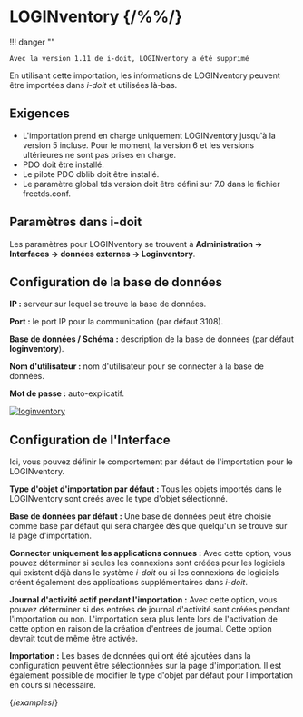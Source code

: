 # LOGINventory {/%%/}

!!! danger ""
    
    Avec la version 1.11 de i-doit, LOGINventory a été supprimé

  

En utilisant cette importation, les informations de LOGINventory peuvent être importées dans _i-doit_ et utilisées là-bas.

Exigences
------------

*   L'importation prend en charge uniquement LOGINventory jusqu'à la version 5 incluse. Pour le moment, la version 6 et les versions ultérieures ne sont pas prises en charge.
*   PDO doit être installé.
*   Le pilote PDO dblib doit être installé.
*   Le paramètre global tds version doit être défini sur 7.0 dans le fichier freetds.conf.

Paramètres dans i-doit
------------------

Les paramètres pour LOGINventory se trouvent à **Administration → Interfaces → données externes → Loginventory**.

Configuration de la base de données
-----------------------------

**IP :** serveur sur lequel se trouve la base de données.

**Port :** le port IP pour la communication (par défaut 3108).

**Base de données / Schéma :** description de la base de données (par défaut **loginventory**).

**Nom d'utilisateur :** nom d'utilisateur pour se connecter à la base de données.

**Mot de passe :** auto-explicatif.

  

[![loginventory](../assets/images/en/consolidate-data/loginventory/LOGINVENTORY1.jpg)](../assets/images/en/consolidate-data/loginventory/LOGINVENTORY1.jpg)

  

Configuration de l'Interface
------------------------------

Ici, vous pouvez définir le comportement par défaut de l'importation pour le LOGINventory.

**Type d'objet d'importation par défaut :** Tous les objets importés dans le LOGINventory sont créés avec le type d'objet sélectionné.

**Base de données par défaut :** Une base de données peut être choisie comme base par défaut qui sera chargée dès que quelqu'un se trouve sur la page d'importation.

**Connecter uniquement les applications connues :** Avec cette option, vous pouvez déterminer si seules les connexions sont créées pour les logiciels qui existent déjà dans le système _i-doit_ ou si les connexions de logiciels créent également des applications supplémentaires dans _i-doit_.

**Journal d'activité actif pendant l'importation :** Avec cette option, vous pouvez déterminer si des entrées de journal d'activité sont créées pendant l'importation ou non. L'importation sera plus lente lors de l'activation de cette option en raison de la création d'entrées de journal. Cette option devrait tout de même être activée.

**Importation :** Les bases de données qui ont été ajoutées dans la configuration peuvent être sélectionnées sur la page d'importation. Il est également possible de modifier le type d'objet par défaut pour l'importation en cours si nécessaire.

{/*examples*/}

